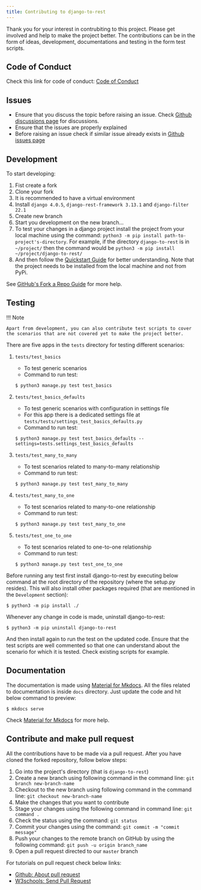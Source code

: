 ```yaml
---
title: Contributing to django-to-rest
---
```


Thank you for your interest in contrubiting to this project. Please get involved and help to make the project better. The contributions can be in the form of ideas, development, documentations and testing in the form test scripts.  

Code of Conduct
---------------

Check this link for code of conduct: [Code of Conduct](https://github.com/anp-scp/django-to-rest/blob/master/code_of_conduct.md)

Issues
------

* Ensure that you discuss the topic before raising an issue. Check [Github discussions page](https://github.com/anp-scp/django-to-rest/discussions) for discussions.
* Ensure that the issues are properly explained
* Before raising an issue check if similar issue already exists in [Github issues page](https://github.com/anp-scp/django-to-rest/issues)

Development
-----------

To start developing:

1. Fist create a fork
2. Clone your fork
3. It is recommended to have a virtual environment
4. Install `django 4.0.5`, `django-rest-framework 3.13.1` and `django-filter 22.1`
6. Create new branch
5. Start you development on the new branch...
6. To test your changes in a django project install the project from your local machine using the command: `python3 -m pip install path-to-project's-directory`. For example, if the directory `django-to-rest` is in `~/project/` then the command would be `python3 -m pip install ~/project/django-to-rest/`
7. And then follow the [Quickstart Guide](../quickstart.md) for better understanding. Note that the project needs to be installed from the local machine and not from PyPi.

See [GitHub's Fork a Repo Guide](https://docs.github.com/en/get-started/quickstart/fork-a-repo) for more help.

Testing
-------

!!! Note

    Apart from development, you can also contribute test scripts to cover the scenarios that are not covered yet to make the project better.

There are five apps in the `tests` directory for testing different scenarios:

1. `tests/test_basics`
    - To test generic scenarios
    - Command to run test: 
    ```
    $ python3 manage.py test test_basics
    ```

2. `tests/test_basics_defaults`
    - To test generic scenarios with configuration in settings file
    - For this app there is a dedicated settings file at `tests/tests/settings_test_basics_defaults.py`
    - Command to run test: 
    ```
    $ python3 manage.py test test_basics_defaults --settings=tests.settings_test_basics_defaults
    ```

3. `tests/test_many_to_many`
    - To test scenarios related to many-to-many relationship
    - Command to run test: 
    ```
    $ python3 manage.py test test_many_to_many
    ```

4. `tests/test_many_to_one`
    - To test scenarios related to many-to-one relationship
    - Command to run test: 
    ```
    $ python3 manage.py test test_many_to_one
    ```

5. `tests/test_one_to_one`
    - To test scenarios related to one-to-one relationship
    - Command to run test: 
    ```
    $ python3 manage.py test test_one_to_one
    ```

Before running any test first install django-to-rest by executing below command at the root directory of the repository (where the setup.py resides). This will also install other packages required (that are mentioned in the `Development` section):

    $ python3 -m pip install ./

Whenever any change in code is made, uninstall django-to-rest:

    $ python3 -m pip uninstall django-to-rest

And then install again to run the test on the updated code.
Ensure that the test scripts are well commented so that one can understand about the scenario for which it is tested. Check existing scripts for example.

Documentation
-------------

The documentation is made using [Material for Mkdocs](https://squidfunk.github.io/mkdocs-material/). All the files related to documentation is inside `docs` directory. Just update the code and hit below command to preview:

    $ mkdocs serve

Check [Material for Mkdocs](https://squidfunk.github.io/mkdocs-material/) for more help.

Contribute and make pull request
-------------

All the contributions have to be made via a pull request. After you have cloned the forked repository, follow below steps:

1. Go into the project's directory (that is `django-to-rest`)
2. Create a new branch using following command in the command line: `git branch new-branch-name`
3. Checkout to the new branch using following command in the command line: `git checkout new-branch-name`
4. Make the changes that you want to contribute
5. Stage your changes using the following command in command line: `git command .`
6. Check the status using the command: `git status`
7. Commit your changes using the command: `git commit -m "commit message"`
8. Push your changes to the remote branch on GitHub by using the following command: `git push -u origin branch_name`
9. Open a pull request directed to our `master` branch

For tutorials on pull request check below links:

* [Github: About pull request](https://docs.github.com/en/pull-requests/collaborating-with-pull-requests/proposing-changes-to-your-work-with-pull-requests/about-pull-requests)
* [W3schools: Send Pull Request](https://www.w3schools.com/git/git_remote_send_pull_request.asp?remote=github)